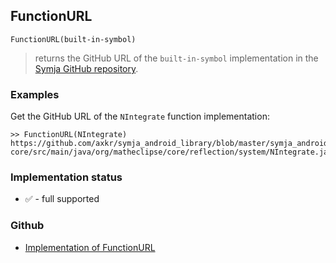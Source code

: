 ## FunctionURL

```
FunctionURL(built-in-symbol) 
```

> returns the GitHub URL of the `built-in-symbol` implementation in the [Symja GitHub repository](https://github.com/axkr/symja_android_library). 

### Examples

Get the GitHub URL of the `NIntegrate` function implementation:

```
>> FunctionURL(NIntegrate)
https://github.com/axkr/symja_android_library/blob/master/symja_android_library/matheclipse-core/src/main/java/org/matheclipse/core/reflection/system/NIntegrate.java#L71
```

### Implementation status

* &#x2705; - full supported

### Github

* [Implementation of FunctionURL](https://github.com/axkr/symja_android_library/blob/master/symja_android_library/matheclipse-core/src/main/java/org/matheclipse/core/builtin/SourceCodeFunctions.java#L62) 

